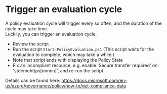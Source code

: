 # Trigger an evaluation cycle

A policy evaluation cycle will trigger every so often, and the duration of the cycle may take time.  
Luckily, you can trigger an evaluation cycle.

- Review the script
- Run the script `Start-PolicyEvaluation.ps1`
  (This script waits for the evaluation to complete, which may take a while.)
- Note that script ends with displaying the Policy State
- Fix an incompliant resource, e.g. enable 'Secure transfer required' on 'stdemohttps[nnnnn]', and re-run the script.

Details can be found here:
<https://docs.microsoft.com/en-us/azure/governance/policy/how-to/get-compliance-data>

